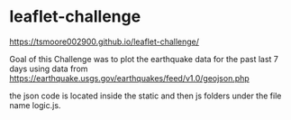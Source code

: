 # leaflet-challenge

 https://tsmoore002900.github.io/leaflet-challenge/

Goal of this Challenge was to plot the earthquake data for the past last 7 days using data from https://earthquake.usgs.gov/earthquakes/feed/v1.0/geojson.php

the json code is located inside the static and then js folders under the file name logic.js.
